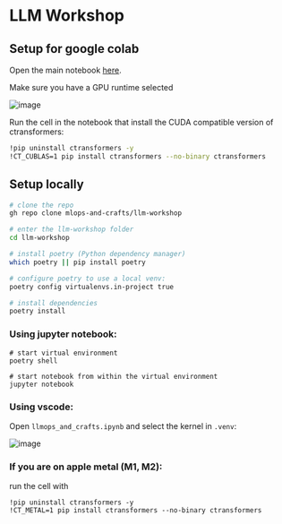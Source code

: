 # LLM Workshop

## Setup for google colab

Open the main notebook [here](https://colab.research.google.com/github/mlops-and-crafts/llm-workshop/blob/main/llmops_and_crafts.ipynb).

Make sure you have a GPU runtime selected

![image](https://github.com/mlops-and-crafts/llm-workshop/assets/27999937/bb421a82-15c6-43eb-9783-8d62b56a54a7)

Run the cell in the notebook that install the CUDA compatible version of ctransformers:
```sh
!pip uninstall ctransformers -y
!CT_CUBLAS=1 pip install ctransformers --no-binary ctransformers
```

## Setup locally


```sh
# clone the repo
gh repo clone mlops-and-crafts/llm-workshop

# enter the llm-workshop folder
cd llm-workshop

# install poetry (Python dependency manager)
which poetry || pip install poetry

# configure poetry to use a local venv:
poetry config virtualenvs.in-project true

# install dependencies
poetry install
```

### Using jupyter notebook:

```
# start virtual environment
poetry shell

# start notebook from within the virtual environment
jupyter notebook
```

### Using vscode:

Open `llmops_and_crafts.ipynb` and select the kernel in `.venv`:

![image](https://github.com/mlops-and-crafts/llm-workshop/assets/27999937/8d46aed6-c168-4c0a-990f-e2c21cae021d)

### If you are on apple metal (M1, M2):

run the cell with

```
!pip uninstall ctransformers -y
!CT_METAL=1 pip install ctransformers --no-binary ctransformers
```


